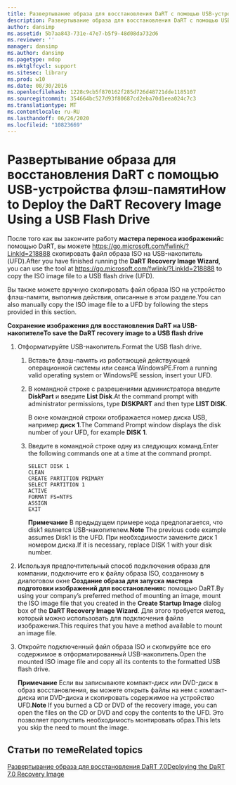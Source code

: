 ```yaml
---
title: Развертывание образа для восстановления DaRT с помощью USB-устройства флэш-памяти
description: Развертывание образа для восстановления DaRT с помощью USB-устройства флэш-памяти
author: dansimp
ms.assetid: 5b7aa843-731e-47e7-b5f9-48d08da732d6
ms.reviewer: ''
manager: dansimp
ms.author: dansimp
ms.pagetype: mdop
ms.mktglfcycl: support
ms.sitesec: library
ms.prod: w10
ms.date: 08/30/2016
ms.openlocfilehash: 1228c9cb5f870162f285d726d48721dde1185107
ms.sourcegitcommit: 354664bc527d93f80687cd2eba70d1eea024c7c3
ms.translationtype: MT
ms.contentlocale: ru-RU
ms.lasthandoff: 06/26/2020
ms.locfileid: "10823669"
---
```

# <span data-ttu-id="45f80-103">Развертывание образа для восстановления DaRT с помощью USB-устройства флэш-памяти</span><span class="sxs-lookup"><span data-stu-id="45f80-103">How to Deploy the DaRT Recovery Image Using a USB Flash Drive</span></span>


<span data-ttu-id="45f80-104">После того как вы закончите работу **мастера переноса изображений**с помощью DaRT, вы можете <https://go.microsoft.com/fwlink/?LinkId=218888> скопировать файл образа ISO на USB-накопитель (UFD).</span><span class="sxs-lookup"><span data-stu-id="45f80-104">After you have finished running the **DaRT Recovery Image Wizard**, you can use the tool at <https://go.microsoft.com/fwlink/?LinkId=218888> to copy the ISO image file to a USB flash drive (UFD).</span></span>

<span data-ttu-id="45f80-105">Вы также можете вручную скопировать файл образа ISO на устройство флэш-памяти, выполнив действия, описанные в этом разделе.</span><span class="sxs-lookup"><span data-stu-id="45f80-105">You can also manually copy the ISO image file to a UFD by following the steps provided in this section.</span></span>

**<span data-ttu-id="45f80-106">Сохранение изображения для восстановления DaRT на USB-накопителе</span><span class="sxs-lookup"><span data-stu-id="45f80-106">To save the DaRT recovery image to a USB flash drive</span></span>**

1.  <span data-ttu-id="45f80-107">Отформатируйте USB-накопитель.</span><span class="sxs-lookup"><span data-stu-id="45f80-107">Format the USB flash drive.</span></span>

    1.  <span data-ttu-id="45f80-108">Вставьте флэш-память из работающей действующей операционной системы или сеанса WindowsPE.</span><span class="sxs-lookup"><span data-stu-id="45f80-108">From a running valid operating system or WindowsPE session, insert your UFD.</span></span>

    2.  <span data-ttu-id="45f80-109">В командной строке с разрешениями администратора введите **DiskPart** и введите **List Disk**.</span><span class="sxs-lookup"><span data-stu-id="45f80-109">At the command prompt with administrator permissions, type **DISKPART** and then type **LIST DISK**.</span></span>

        <span data-ttu-id="45f80-110">В окне командной строки отображается номер диска USB, например **диск 1**.</span><span class="sxs-lookup"><span data-stu-id="45f80-110">The Command Prompt window displays the disk number of your UFD, for example **DISK 1**.</span></span>

    3.  <span data-ttu-id="45f80-111">Введите в командной строке одну из следующих команд.</span><span class="sxs-lookup"><span data-stu-id="45f80-111">Enter the following commands one at a time at the command prompt.</span></span>

        ``` syntax
        SELECT DISK 1
        CLEAN
        CREATE PARTITION PRIMARY
        SELECT PARTITION 1
        ACTIVE
        FORMAT FS=NTFS
        ASSIGN
        EXIT
        ```

        <span data-ttu-id="45f80-112">**Примечание**  В предыдущем примере кода предполагается, что disk1 является USB-накопителем.</span><span class="sxs-lookup"><span data-stu-id="45f80-112">**Note** The previous code example assumes Disk1 is the UFD.</span></span> <span data-ttu-id="45f80-113">При необходимости замените диск 1 номером диска.</span><span class="sxs-lookup"><span data-stu-id="45f80-113">If it is necessary, replace DISK 1 with your disk number.</span></span>

         

2.  <span data-ttu-id="45f80-114">Используя предпочтительный способ подключения образа для компании, подключите его к файлу образа ISO, созданному в диалоговом окне **Создание образа для запуска** **мастера подготовки изображений для восстановления**с помощью DaRT.</span><span class="sxs-lookup"><span data-stu-id="45f80-114">By using your company’s preferred method of mounting an image, mount the ISO image file that you created in the **Create Startup Image** dialog box of the **DaRT Recovery Image Wizard**.</span></span> <span data-ttu-id="45f80-115">Для этого требуется метод, который можно использовать для подключения файла изображения.</span><span class="sxs-lookup"><span data-stu-id="45f80-115">This requires that you have a method available to mount an image file.</span></span>

3.  <span data-ttu-id="45f80-116">Откройте подключенный файл образа ISO и скопируйте все его содержимое в отформатированный USB-накопитель.</span><span class="sxs-lookup"><span data-stu-id="45f80-116">Open the mounted ISO image file and copy all its contents to the formatted USB flash drive.</span></span>

    <span data-ttu-id="45f80-117">**Примечание**  Если вы записываюте компакт-диск или DVD-диск в образ восстановления, вы можете открыть файлы на нем с компакт-диска или DVD-диска и скопировать содержимое на устройство UFD.</span><span class="sxs-lookup"><span data-stu-id="45f80-117">**Note** If you burned a CD or DVD of the recovery image, you can open the files on the CD or DVD and copy the contents to the UFD.</span></span> <span data-ttu-id="45f80-118">Это позволяет пропустить необходимость монтировать образ.</span><span class="sxs-lookup"><span data-stu-id="45f80-118">This lets you skip the need to mount the image.</span></span>

     

## <span data-ttu-id="45f80-119">Статьи по теме</span><span class="sxs-lookup"><span data-stu-id="45f80-119">Related topics</span></span>


[<span data-ttu-id="45f80-120">Развертывание образа для восстановления DaRT 7.0</span><span class="sxs-lookup"><span data-stu-id="45f80-120">Deploying the DaRT 7.0 Recovery Image</span></span>](deploying-the-dart-70-recovery-image-dart-7.md)

 

 





